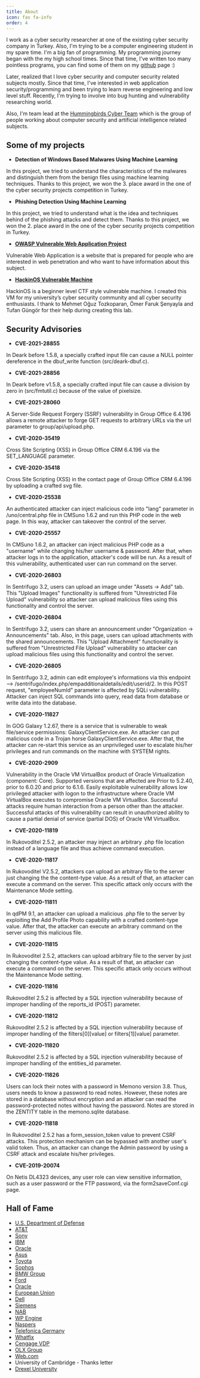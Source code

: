 ```yaml
---
title: About
icon: fas fa-info
order: 4
---
```


I work as a cyber security researcher at one of the existing cyber security company in Turkey. Also, I'm trying to be a computer engineering student in my spare time. I'm a big fan of programming. My programming journey began with the my high school times. Since that time, I've written too many pointless programs, you can find some of them on my [github](https://github.com/fatihhcelik) page :)

Later, realized that I love cyber security and computer security related subjects mostly. Since that time, I've interested in web application security/programming and been trying to learn reverse engineering and low level stuff. Recently, I'm trying to involve into bug hunting and vulnerability researching world.

Also, I'm team lead at the [Hummingbirds Cyber Team](https://github.com/hummingbirdscyber/) which is the group of people working about computer security and artificial intelligence related subjects.

## Some of my projects

- **Detection of Windows Based Malwares Using Machine Learning**

In this project, we tried to understand the characteristics of the malwares and distinguish them from the benign files using machine learning techniques. Thanks to this project, we won the 3. place award in the one of the cyber security projects competition in Turkey.

- **Phishing Detection Using Machine Learning**

In this project, we tried to understand what is the idea and techniques behind of the phishing attacks and detect them. Thanks to this project, we won the 2. place award in the one of the cyber security projects competition in Turkey.

- **[OWASP Vulnerable Web Application Project](https://github.com/OWASP/Vulnerable-Web-Application)**

Vulnerable Web Application is a website that is prepared for people who are interested in web penetration and who want to have information about this subject.

- **[HackinOS Vulnerable Machine](https://www.vulnhub.com/entry/hackinos-1,295/)**

HackinOS is a beginner level CTF style vulnerable machine. I created this VM for my university’s cyber security community and all cyber security enthusiasts. I thank to Mehmet Oğuz Tozkoparan, Ömer Faruk Şenyayla and Tufan Güngör for their help during creating this lab.

## Security Advisories

- **CVE-2021-28855**

In Deark before 1.5.8, a specially crafted input file can cause a NULL pointer dereference in the dbuf_write function (src/deark-dbuf.c).

- **CVE-2021-28856**

In Deark before v1.5.8, a specially crafted input file can cause a division by zero in (src/fmtutil.c) because of the value of pixelsize.

- **CVE-2021-28060**

A Server-Side Request Forgery (SSRF) vulnerability in Group Office 6.4.196 allows a remote attacker to forge GET requests to arbitrary URLs via the url parameter to group/api/upload.php.

- **CVE-2020-35419**

Cross Site Scripting (XSS) in Group Office CRM 6.4.196 via the SET_LANGUAGE parameter.

- **CVE-2020-35418**

Cross Site Scripting (XSS) in the contact page of Group Office CRM 6.4.196 by uploading a crafted svg file.

- **CVE-2020-25538**

An authenticated attacker can inject malicious code into "lang" parameter in /uno/central.php file in CMSuno 1.6.2 and run this PHP code in the web page. In this way, attacker can takeover the control of the server.

- **CVE-2020-25557**

In CMSuno 1.6.2, an attacker can inject malicious PHP code as a "username" while changing his/her username & password. After that, when attacker logs in to the application, attacker's code will be run. As a result of this vulnerability, authenticated user can run command on the server.

- **CVE-2020-26803**

In Sentrifugo 3.2, users can upload an image under "Assets -> Add" tab. This "Upload Images" functionality is suffered from "Unrestricted File Upload" vulnerability so attacker can upload malicious files using this functionality and control the server.

- **CVE-2020-26804**

In Sentrifugo 3.2, users can share an announcement under "Organization -> Announcements" tab. Also, in this page, users can upload attachments with the shared announcements. This "Upload Attachment" functionality is suffered from "Unrestricted File Upload" vulnerability so attacker can upload malicious files using this functionality and control the server.

- **CVE-2020-26805**

In Sentrifugo 3.2, admin can edit employee's informations via this endpoint --> /sentrifugo/index.php/empadditionaldetails/edit/userid/2. In this POST request, "employeeNumId" parameter is affected by SQLi vulnerability. Attacker can inject SQL commands into query, read data from database or write data into the database.

- **CVE-2020-11827**

In GOG Galaxy 1.2.67, there is a service that is vulnerable to weak file/service permissions: GalaxyClientService.exe. An attacker can put malicious code in a Trojan horse GalaxyClientService.exe. After that, the attacker can re-start this service as an unprivileged user to escalate his/her privileges and run commands on the machine with SYSTEM rights.

- **CVE-2020-2909**

Vulnerability in the Oracle VM VirtualBox product of Oracle Virtualization (component: Core). Supported versions that are affected are Prior to 5.2.40, prior to 6.0.20 and prior to 6.1.6. Easily exploitable vulnerability allows low privileged attacker with logon to the infrastructure where Oracle VM VirtualBox executes to compromise Oracle VM VirtualBox. Successful attacks require human interaction from a person other than the attacker. Successful attacks of this vulnerability can result in unauthorized ability to cause a partial denial of service (partial DOS) of Oracle VM VirtualBox.

- **CVE-2020-11819**

In Rukovoditel 2.5.2, an attacker may inject an arbitrary .php file location instead of a language file and thus achieve command execution.

- **CVE-2020-11817**

In Rukovoditel V2.5.2, attackers can upload an arbitrary file to the server just changing the the content-type value. As a result of that, an attacker can execute a command on the server. This specific attack only occurs with the Maintenance Mode setting.

- **CVE-2020-11811**

In qdPM 9.1, an attacker can upload a malicious .php file to the server by exploiting the Add Profile Photo capability with a crafted content-type value. After that, the attacker can execute an arbitrary command on the server using this malicious file.

- **CVE-2020-11815**

In Rukovoditel 2.5.2, attackers can upload arbitrary file to the server by just changing the content-type value. As a result of that, an attacker can execute a command on the server. This specific attack only occurs without the Maintenance Mode setting.

- **CVE-2020-11816**

Rukovoditel 2.5.2 is affected by a SQL injection vulnerability because of improper handling of the reports_id (POST) parameter.

- **CVE-2020-11812**

Rukovoditel 2.5.2 is affected by a SQL injection vulnerability because of improper handling of the filters[0][value] or filters[1][value] parameter.

- **CVE-2020-11820**

Rukovoditel 2.5.2 is affected by a SQL injection vulnerability because of improper handling of the entities_id parameter.

- **CVE-2020-11826**

Users can lock their notes with a password in Memono version 3.8. Thus, users needs to know a password to read notes. However, these notes are stored in a database without encryption and an attacker can read the password-protected notes without having the password. Notes are stored in the ZENTITY table in the memono.sqlite database.

- **CVE-2020-11818**

In Rukovoditel 2.5.2 has a form_session_token value to prevent CSRF attacks. This protection mechanism can be bypassed with another user's valid token. Thus, an attacker can change the Admin password by using a CSRF attack and escalate his/her privileges.

- **CVE-2019-20074**

On Netis DL4323 devices, any user role can view sensitive information, such as a user password or the FTP password, via the form2saveConf.cgi page.

## Hall of Fame

- [U.S. Department of Defense](https://hackerone.com/r1gby?type=user)
- [AT&T](https://hackerone.com/r1gby?type=user)
- [Sony](https://hackerone.com/r1gby?type=user)
- [IBM](https://hackerone.com/r1gby?type=user)
- [Oracle](https://www.oracle.com/security-alerts/cpujul2020.html)
- [Asus](https://www.asus.com/content/ASUS-Product-Security-Advisory/)
- [Toyota](https://hackerone.com/r1gby?type=user)
- [Sophos](https://www.sophos.com/en-us/legal/sophos-responsible-disclosure-policy/thanks.aspx)
- [BMW Group](https://www.bmwgroup.com/en/general/Security.html)
- [Ford](https://hackerone.com/r1gby?type=user)
- [Oracle](https://www.oracle.com/a/tech/docs/cpuapr2020cvrf.xml)
- [European Union](https://cert.europa.eu/cert/newsletter/en/latest_HallOfFame_.html)
- [Dell](https://bugcrowd.com/fatihhclk)
- [Siemens](https://new.siemens.com/global/en/products/services/cert/hall-of-thanks.html)
- [NAB](https://bugcrowd.com/fatihhclk)
- [WP Engine](https://bugcrowd.com/fatihhclk)
- [Naspers](https://bugcrowd.com/fatihhclk)
- [Telefonica Germany](https://bugcrowd.com/fatihhclk)
- [Whatfix](https://bugcrowd.com/fatihhclk)
- [Cengage VDP](https://bugcrowd.com/fatihhclk)
- [OLX Group](https://bugcrowd.com/fatihhclk)
- [Web.com](https://bugcrowd.com/fatihhclk)
- University of Cambridge - Thanks letter
- [Drexel University](https://drexel.edu/it/security/services-processes/bug-bounty/)
